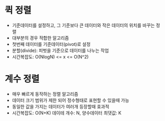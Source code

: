 # 퀵 정렬

- 기준데이터를 설정하고, 그 기준보다 큰 데이터와 작은 데이터의 위치를 바꾸는 정렬
- 대부분의 경우 적합한 알고리즘
- 첫번째 데이터를 기준데이터(pivot)로 설정
- 분할(divide): 피벗을 기준으로 데이터를 나누는 작업
- 시간복잡도: O(NlogN) <= x <= O(N^2)

# 계수 정렬

- 매우 빠르게 동작하는 정렬 알고리즘
- 데이터 크기 범위가 제한 되어 정수형태로 표현할 수 있을때 가능
- 동일한 값을 가지는 데이터가 여러개 등장할때 효과적
- 시간복잡도: O(N+K)
  데이테 개수: N, 양수데이터 최댓값: K